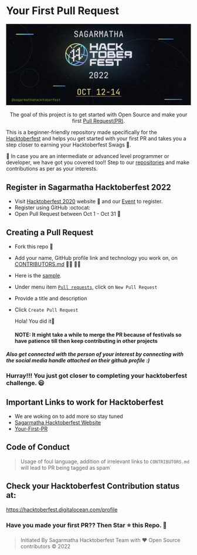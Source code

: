 # Your First Pull Request

<p align="center">
    <img src="./assets/hacktoberfest_2022.png">
</p>

<p align="center">
    The goal of this project is to get started with Open Source and make your first <a href="https://docs.github.com/en/free-pro-team@latest/github/collaborating-with-issues-and-pull-requests/about-pull-requests">Pull Request(PR)</a>.
</p>

This is a beginner-friendly repository made specifically for the [Hacktoberfest](https://hacktoberfest.digitalocean.com/) and helps you get started with your first PR and takes you a step closer to earning your Hacktoberfest Swags 👕.

🎯 In case you are an intermediate or advanced level programmer or developer, we have got you covered too!! Step to our <a href="https://github.com/Hacktoberfest-Nepal" target="blank"> repositories</a> and make contributions as per as your interests.

## Register in Sagarmatha Hacktoberfest 2022

- Visit [Hacktoberfest 2020](https://hacktoberfest.digitalocean.com) website 🎃 and our [Event](https://forms.gle/fLGVeeBYkJAQqRSNA) to register.
- Register using GitHub :octocat:
- Open Pull Request between Oct 1 - Oct 31 🚀

## Creating a Pull Request

- Fork this repo 🍴
- Add your name, GitHub profile link and technology you work on, on [CONTRIBUTORS.md](./CONTRIBUTORS.md) 🙋‍♀️ 🙋‍♂️ <br>
- Here is the [sample](./assets/example.png).
- Under menu item [`Pull requests`](https://github.com/coolbrg/Your-First-PR/pulls), click on `New Pull Request`
- Provide a title and description
- Click `Create Pull Request`
  
  Hola! You did it🥳
  #### NOTE: It might take a while to merge the PR because of festivals so have patience till then keep contributing in other projects

#### <i>Also get connected with the person of your interest by connecting with the social media handle attached on their github profile :)</i>

### Hurray!!! You just got closer to completing your hacktoberfest challenge. 😃

## Important Links to work for Hacktoberfest

<!-- - [Hacktoberfest_backend](https://github.com/Hacktoberfest-Nepal/Hacktoberfest_backend)
- [Hacktoberfest_CTF](https://github.com/Hacktoberfest-Nepal/Hacktoberfest_CTF)
- [Hacktoberfest_datascience](https://github.com/Hacktoberfest-Nepal/Hacktoberfest_datascience)
- [Hacktoberfest_frontend](https://github.com/Hacktoberfest-Nepal/Hacktoberfest_frontend) -->
-  We are woking on to add more so stay tuned
- [Sagarmatha Hacktoberfest Website](https://github.com/Hacktoberfest-Nepal/HacktoberfestNepal)
- [Your-First-PR](https://github.com/Hacktoberfest-Nepal/Your-First-PR)

## Code of Conduct

> Usage of foul language, addition of irrelevant links to `CONTRIBUTORS.md` will lead to PR being tagged as spam`

## Check your Hacktoberfest Contribution status at:

<a href="https://hacktoberfest.digitalocean.com/profile" target="blank">https://hacktoberfest.digitalocean.com/profile</a>

### Have you made your first PR?? Then Star ⭐ this Repo. 🤩

> Initiated By Sagarmatha Hacktoberfest Team with ❤️
> Open Source contributors &copy; 2022
